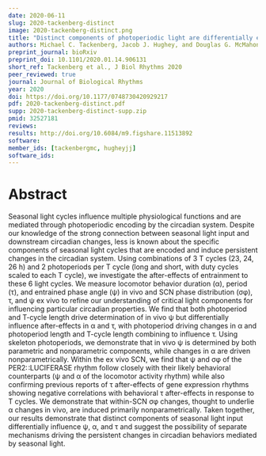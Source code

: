 ```yaml
---
date: 2020-06-11
slug: 2020-tackenberg-distinct
image: 2020-tackenberg-distinct.png
title: "Distinct components of photoperiodic light are differentially encoded by the mammalian circadian clock"
authors: Michael C. Tackenberg, Jacob J. Hughey, and Douglas G. McMahon
preprint_journal: bioRxiv
preprint_doi: 10.1101/2020.01.14.906131
short_ref: Tackenberg et al., J Biol Rhythms 2020
peer_reviewed: true
journal: Journal of Biological Rhythms
year: 2020
doi: https://doi.org/10.1177/0748730420929217
pdf: 2020-tackenberg-distinct.pdf
supp: 2020-tackenberg-distinct-supp.zip
pmid: 32527181
reviews:
results: http://doi.org/10.6084/m9.figshare.11513892
software: 
member_ids: [tackenbergmc, hugheyjj]
software_ids: 
---
```


# Abstract

Seasonal light cycles influence multiple physiological functions and are mediated through photoperiodic encoding by the circadian system. Despite our knowledge of the strong connection between seasonal light input and downstream circadian changes, less is known about the specific components of seasonal light cycles that are encoded and induce persistent changes in the circadian system. Using combinations of 3 T cycles (23, 24, 26 h) and 2 photoperiods per T cycle (long and short, with duty cycles scaled to each T cycle), we investigate the after-effects of entrainment to these 6 light cycles. We measure locomotor behavior duration (α), period (τ), and entrained phase angle (ψ) in vivo and SCN phase distribution (σφ), τ, and ψ ex vivo to refine our understanding of critical light components for influencing particular circadian properties. We find that both photoperiod and T-cycle length drive determination of in vivo ψ but differentially influence after-effects in α and τ, with photoperiod driving changes in α and photoperiod length and T-cycle length combining to influence τ. Using skeleton photoperiods, we demonstrate that in vivo ψ is determined by both parametric and nonparametric components, while changes in α are driven nonparametrically. Within the ex vivo SCN, we find that ψ and σφ of the PER2∷LUCIFERASE rhythm follow closely with their likely behavioral counterparts (ψ and α of the locomotor activity rhythm) while also confirming previous reports of τ after-effects of gene expression rhythms showing negative correlations with behavioral τ after-effects in response to T cycles. We demonstrate that within-SCN σφ changes, thought to underlie α changes in vivo, are induced primarily nonparametrically. Taken together, our results demonstrate that distinct components of seasonal light input differentially influence ψ, α, and τ and suggest the possibility of separate mechanisms driving the persistent changes in circadian behaviors mediated by seasonal light.
